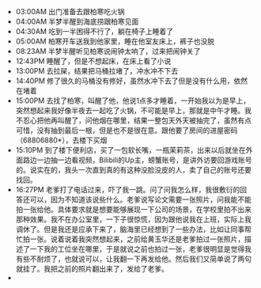 - 03:00AM 出门准备去跟柏寒吃火锅
- 04:00AM 半梦半醒到海底捞跟柏寒见面
- 04:30AM 吃到一半困得不行了，躺在椅子上睡着了
- 05:00AM 柏寒开车送我到他家里，睡在他室友床上，裤子也没脱
- 08:23AM 半梦半醒听见柏寒说闹钟太响了，过来把闹钟关了
- 12:43PM 睡醒了，但是不想起床，在床上看了小说
- 13:00PM 去拉屎，结果把马桶拉堵了，冲水冲不下去
- 14:40PM 修了很久的马桶没有修好，虽然水冲下去了但是没有什么用，依然在堵着
- 15:00PM 去找了柏寒，叫醒了他，他说1点多才睡着，一开始我以为是早上，突然想起来我好像半夜去一起吃了火锅，不可能是早上，那就是中午才睡。我不忍心把他再叫醒了，问他烟在哪里，结果一整包天外天被抽完了，虽然有点可惜，没有抽到最后一根，但是也不是很在意。跟他要了房间的进屋密码（68806880*），去楼下买烟
- 15:10PM 到了楼下便利店，买了一包软长嘴，一瓶茉莉茶，出来以后就坐在外面路边一边抽一边看视频，Bilibili的Up主，螃蟹账号，是讲外访要回游戏账号的。说实在的，我头一次直到真的有这种没脸没皮的人，卖了自己的账号还要找回。
- 16:27PM 老爹打了电话过来，吓了我一跳。问了问我怎么样，我很敷衍的回答还可以，因为不知道该说些什么。老爹说写论文需要一张照片，问我能不能拍一张给他。具体要求就是想要能够展现一下公司的场景，在学校里拍不出来那种效果。我不在办公室里，一下子很惊慌，因为跟他说我在上班，实际上我调休了。但是我还是应承下来了，脑海里已经想到了一些办法，比如让同事帮忙拍一张。说着说着我突然想起来，之前给黄玉华还是老爹拍过一张照片，描述了一下我的工位坐在哪里，于是就说之前也拍过一张，老爹很明显是觉得我有些不耐烦了，也就说可以，让我翻一下再发给他。然后我们又简单说了两句就挂了。我把之前的照片翻出来了，发给了老爹。
-